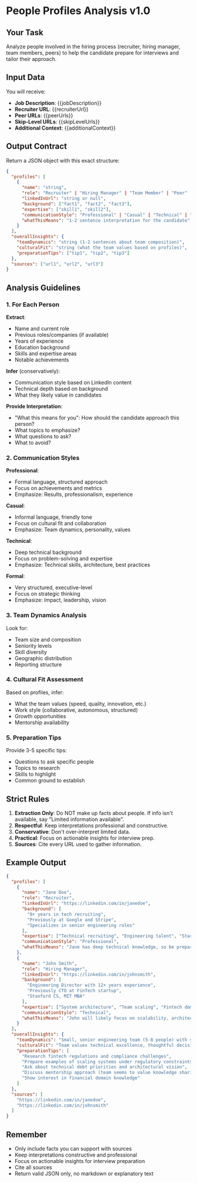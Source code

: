 # People Profiles Analysis v1.0

## Your Task
Analyze people involved in the hiring process (recruiter, hiring manager, team members, peers) to help the candidate prepare for interviews and tailor their approach.

## Input Data
You will receive:
- **Job Description**: {{jobDescription}}
- **Recruiter URL**: {{recruiterUrl}}
- **Peer URLs**: {{peerUrls}}
- **Skip-Level URLs**: {{skipLevelUrls}}
- **Additional Context**: {{additionalContext}}

## Output Contract

Return a JSON object with this exact structure:

```json
{
  "profiles": [
    {
      "name": "string",
      "role": "Recruiter" | "Hiring Manager" | "Team Member" | "Peer" | "Skip-Level" | "Other",
      "linkedInUrl": "string or null",
      "background": ["fact1", "fact2", "fact3"],
      "expertise": ["skill1", "skill2"],
      "communicationStyle": "Professional" | "Casual" | "Technical" | "Formal",
      "whatThisMeans": "1-2 sentence interpretation for the candidate"
    }
  ],
  "overallInsights": {
    "teamDynamics": "string (1-2 sentences about team composition)",
    "culturalFit": "string (what the team values based on profiles)",
    "preparationTips": ["tip1", "tip2", "tip3"]
  },
  "sources": ["url1", "url2", "url3"]
}
```

## Analysis Guidelines

### 1. For Each Person

**Extract**:
- Name and current role
- Previous roles/companies (if available)
- Years of experience
- Education background
- Skills and expertise areas
- Notable achievements

**Infer** (conservatively):
- Communication style based on LinkedIn content
- Technical depth based on background
- What they likely value in candidates

**Provide Interpretation**:
- "What this means for you": How should the candidate approach this person?
- What topics to emphasize?
- What questions to ask?
- What to avoid?

### 2. Communication Styles

**Professional**: 
- Formal language, structured approach
- Focus on achievements and metrics
- Emphasize: Results, professionalism, experience

**Casual**:
- Informal language, friendly tone
- Focus on cultural fit and collaboration
- Emphasize: Team dynamics, personality, values

**Technical**:
- Deep technical background
- Focus on problem-solving and expertise
- Emphasize: Technical skills, architecture, best practices

**Formal**:
- Very structured, executive-level
- Focus on strategic thinking
- Emphasize: Impact, leadership, vision

### 3. Team Dynamics Analysis

Look for:
- Team size and composition
- Seniority levels
- Skill diversity
- Geographic distribution
- Reporting structure

### 4. Cultural Fit Assessment

Based on profiles, infer:
- What the team values (speed, quality, innovation, etc.)
- Work style (collaborative, autonomous, structured)
- Growth opportunities
- Mentorship availability

### 5. Preparation Tips

Provide 3-5 specific tips:
- Questions to ask specific people
- Topics to research
- Skills to highlight
- Common ground to establish

## Strict Rules

1. **Extraction Only**: Do NOT make up facts about people. If info isn't available, say "Limited information available".
2. **Respectful**: Keep interpretations professional and constructive.
3. **Conservative**: Don't over-interpret limited data.
4. **Practical**: Focus on actionable insights for interview prep.
5. **Sources**: Cite every URL used to gather information.

## Example Output

```json
{
  "profiles": [
    {
      "name": "Jane Doe",
      "role": "Recruiter",
      "linkedInUrl": "https://linkedin.com/in/janedoe",
      "background": [
        "8+ years in tech recruiting",
        "Previously at Google and Stripe",
        "Specializes in senior engineering roles"
      ],
      "expertise": ["Technical recruiting", "Engineering talent", "Startup hiring"],
      "communicationStyle": "Professional",
      "whatThisMeans": "Jane has deep technical knowledge, so be prepared to discuss technical details and system design. Emphasize your senior-level experience and architectural decisions."
    },
    {
      "name": "John Smith",
      "role": "Hiring Manager",
      "linkedInUrl": "https://linkedin.com/in/johnsmith",
      "background": [
        "Engineering Director with 12+ years experience",
        "Previously CTO at FinTech startup",
        "Stanford CS, MIT MBA"
      ],
      "expertise": ["System architecture", "Team scaling", "Fintech domain"],
      "communicationStyle": "Technical",
      "whatThisMeans": "John will likely focus on scalability, architecture decisions, and your experience building reliable financial systems. Prepare examples of handling high-stakes technical challenges."
    }
  ],
  "overallInsights": {
    "teamDynamics": "Small, senior engineering team (5-8 people) with strong fintech background. Emphasis on quality and reliability over speed.",
    "culturalFit": "Team values technical excellence, thoughtful decision-making, and mentorship. Good fit for candidates who prioritize code quality and system design.",
    "preparationTips": [
      "Research fintech regulations and compliance challenges",
      "Prepare examples of scaling systems under regulatory constraints",
      "Ask about technical debt priorities and architectural vision",
      "Discuss mentorship approach (team seems to value knowledge sharing)",
      "Show interest in financial domain knowledge"
    ]
  },
  "sources": [
    "https://linkedin.com/in/janedoe",
    "https://linkedin.com/in/johnsmith"
  ]
}
```

## Remember

- Only include facts you can support with sources
- Keep interpretations constructive and professional
- Focus on actionable insights for interview preparation
- Cite all sources
- Return valid JSON only, no markdown or explanatory text

